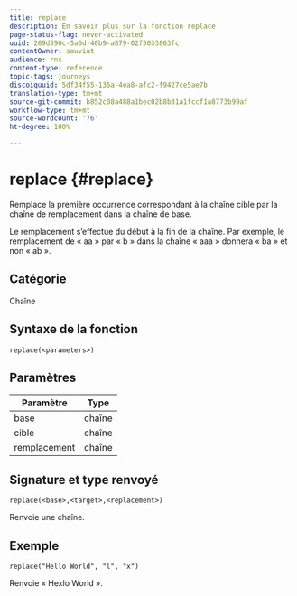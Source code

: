 ```yaml
---
title: replace
description: En savoir plus sur la fonction replace
page-status-flag: never-activated
uuid: 269d590c-5a6d-40b9-a879-02f5033863fc
contentOwner: sauviat
audience: rns
content-type: reference
topic-tags: journeys
discoiquuid: 5df34f55-135a-4ea8-afc2-f9427ce5ae7b
translation-type: tm+mt
source-git-commit: b852c08a488a1bec02b8b31a1fccf1a8773b99af
workflow-type: tm+mt
source-wordcount: '76'
ht-degree: 100%

---
```



# replace {#replace}

Remplace la première occurrence correspondant à la chaîne cible par la chaîne de remplacement dans la chaîne de base.

Le remplacement s’effectue du début à la fin de la chaîne. Par exemple, le remplacement de « aa » par « b » dans la chaîne « aaa » donnera « ba » et non « ab ».

## Catégorie

Chaîne

## Syntaxe de la fonction

`replace(<parameters>)`

## Paramètres

| Paramètre | Type |
|-----------|--------------|
| base | chaîne |
| cible | chaîne |
| remplacement | chaîne |

## Signature et type renvoyé

`replace(<base>,<target>,<replacement>)`

Renvoie une chaîne.

## Exemple

`replace("Hello World", "l", "x")`

Renvoie « Hexlo World ».
